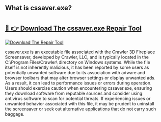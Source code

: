 ## What is cssaver.exe? 

# <h2><a href="https://exedetect.com/download.php?cssaver.exe">🔗 👉 Download The cssaver.exe Repair Tool</a></h2>

[![Download The Repair Tool](https://exedetect.com/download-button.jpg)](https://exedetect.com/download.php?cssaver.exe)

cssaver.exe is an executable file associated with the Crawler 3D Fireplace Screensaver, developed by Crawler, LLC, and is typically located in the C:\Program Files\Crawler\ directory on Windows systems. While the file itself is not inherently malicious, it has been reported by some users as potentially unwanted software due to its association with adware and browser toolbars that may alter browser settings or display unwanted ads. As a result, it can lead to performance issues or errors during operation. Users should exercise caution when encountering cssaver.exe, ensuring they download software from reputable sources and consider using antivirus software to scan for potential threats. If experiencing issues or unwanted behavior associated with this file, it may be prudent to uninstall the screensaver or seek out alternative applications that do not carry such baggage.